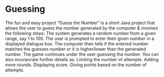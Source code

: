 # Guessing
The fun and easy project “Guess the Number” is a short Java project that allows the user to guess the number generated by the computer &amp; involves the following steps:  The system generates a random number from a given range, say 1 to 100. The user is prompted to enter their given number in a displayed dialogue box. The computer then tells if the entered number matches the guesses number or it is higher/lower than the generated number. The game continues under the user guessing the number. You can also incorporate further details as:  Limiting the number of attempts. Adding more rounds. Displaying score. Giving points based on the number of attempts.
